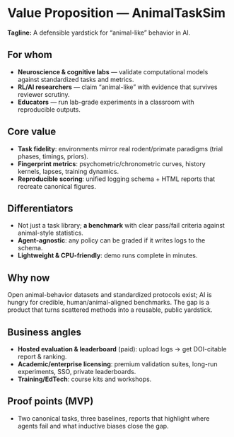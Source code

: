 # Value Proposition — AnimalTaskSim

**Tagline:** A defensible yardstick for “animal-like” behavior in AI.

## For whom
- **Neuroscience & cognitive labs** — validate computational models against standardized tasks and metrics.
- **RL/AI researchers** — claim “animal-like” with evidence that survives reviewer scrutiny.
- **Educators** — run lab-grade experiments in a classroom with reproducible outputs.

## Core value
- **Task fidelity**: environments mirror real rodent/primate paradigms (trial phases, timings, priors).  
- **Fingerprint metrics**: psychometric/chronometric curves, history kernels, lapses, training dynamics.  
- **Reproducible scoring**: unified logging schema + HTML reports that recreate canonical figures.

## Differentiators
- Not just a task library; **a benchmark** with clear pass/fail criteria against animal-style statistics.  
- **Agent-agnostic**: any policy can be graded if it writes logs to the schema.  
- **Lightweight & CPU-friendly**: demo runs complete in minutes.

## Why now
Open animal-behavior datasets and standardized protocols exist; AI is hungry for credible, human/animal-aligned benchmarks. The gap is a product that turns scattered methods into a reusable, public yardstick.

## Business angles
- **Hosted evaluation & leaderboard** (paid): upload logs → get DOI-citable report & ranking.  
- **Academic/enterprise licensing**: premium validation suites, long-run experiments, SSO, private leaderboards.  
- **Training/EdTech**: course kits and workshops.

## Proof points (MVP)
- Two canonical tasks, three baselines, reports that highlight where agents fail and what inductive biases close the gap.
